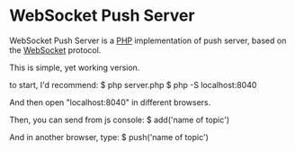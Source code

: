 # WebSocket Push Server

WebSocket Push Server is a [PHP](http://php.net/) implementation of push server, based on the
[WebSocket](http://www.rfc-editor.org/rfc/rfc6455.txt) protocol.

This is simple, yet working version.

to start, I'd recommend:
  $ php server.php
  $ php -S localhost:8040
  
And then open "localhost:8040" in different browsers.

Then, you can send from js console:
  $ add('name of topic')
  
And in another browser, type:
  $ push('name of topic')
